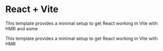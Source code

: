 # React + Vite

This template provides a minimal setup to get React working in Vite with HMR and some 

This template provides a minimal setup to get React working in Vite with HMR